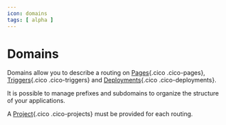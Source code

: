 ```yaml
---
icon: domains
tags: [ alpha ]
---
```

# Domains

Domains allow you to describe a routing on [Pages](/concepts/interfaces/pages/){.cico .cico-pages}, [Triggers](/concepts/automations/triggers/){.cico .cico-triggers} and [Deployments](/concepts/automations/deployments/){.cico .cico-deployments}.

It is possible to manage prefixes and subdomains to organize the structure of your applications.

A [Project](/concepts/catalog/projects/){.cico .cico-projects} must be provided for each routing.
